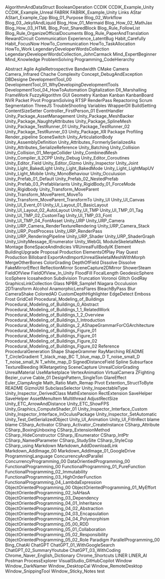AlgorithmAndDataStruct
BooleanOperation
CCDIK
CCDIK_Example_Unity
CCDIK_Example_Unreal
FABRIK
FABRIK_Example_Unity
Links
AStar
AStart_Example_Cpp
Blog_01_Purpose
Blog_02_Workflow
Blog_03_JekyllAndLiquid
Blog_How_01_Mermaid
Blog_How_02_MathJax
Blog_How_03_HTML
Blog_Post_SharedBlock
Blog_Rule_FollowList
Blog_Rule_OrganizeOfficialDocuments
Blog_Rule_PaperAndTranslation
RewardCircuit
Communication
Experience_LatentBug
Habit_Carefully
Habit_FocusNow
HowTo_Communication
HowTo_TaskAllocation
HowTo_Work
LegendaryDeveloperWordsCollection
LegendaryDeveloperWordsCollection_JohnCarmack
Mind_ExpertBeginner
Mind_Knowledge
ProblemSolving
Programming_CodeHierarchy

Abstract
Agile
AgileRetrospective
Bandwidth
CMake
Camera
Camera_Infrared
Chache
Complexity
Concept_DebugAndException
DBDesigne
DevelopmentTool_00
DevelopmentTool_01_WhyDevelopingDevelopmentTools
DevelopmentTool_04_HowToAutomation
Digitalization
Dll_Marshalling
FrameWork
FuzzyAlgorithm
GUI
Geometry
Kanban
Kanban
KanbanBoard
NVR
Packet
Pivot
ProgramSolving
RTSP
RenderPass
Repactoring
Scrum
Segmentation
ThreeJS
TroubleShooting
Variables
WrapperDll
BuildSetting
ContentSizeSetter
Controller_FirstPerson_01
EventHandler
Unity_Package_AssetManagement
Unity_Package_MeshBacker
Unity_Package_NaughtyAttributes
Unity_Package_SplineMesh
Unity_Package_TestRunner_01
Unity_Package_TestRunner_02
Unity_Package_TestRunner_03
Unity_Package_XR
Package
Profiling
Render_pipeline
SceneSwitch
Unity_ArticulationBody
Unity_AssemblyDefinition
Unity_Attributes_FormerlySerializedAs
Unity_Attributes_SerializeReference
Unity_Batching
Unity_Collision
Unity_Collision_01_MergeCollider
Unity_CombinedMesh
Unity_Compiler_IL2CPP
Unity_Debug
Unity_Editor_Coroutines
Unity_Editor_Field
Unity_Editor_Gizmo
Unity_Inspector
Unity_Joint
Unity_Light_BakedLight
Unity_Light_BakedMode
Unity_Light_LightMapUV
Unity_Light_Mobile
Unity_MonoBehaviour
Unity_Occulusion
Unity_Prefab_01_Default
Unity_Prefab_02_NestedPrefab
Unity_Prefab_03_PrefabVariants
Unity_RigidBody_01_ForceMode
Unity_Rigidbody
Unity_Transform_MoveParent
Unity_Transform_MoveParent_MoveTo
Unity_Transform_MoveParent_TransformTo
Unity_UI
Unity_UI_Canvas
Unity_UI_Event_01
Unity_UI_Layout_01_BasicLayout
Unity_UI_Layout_02_AutoLayout
Unity_UI_TMP
Unity_UI_TMP_01_Tag
Unity_UI_TMP_02_CustomTag
Unity_UI_TMP_03_Font
Unity_UI_TMP_04_FontAsset
Unity_URP
Unity_URP_Camera
Unity_URP_Camera_RenderTextureRendering
Unity_URP_Camera_Stack
Unity_URP_PostProcess
Unity_URP_RenderPass
Unity_URP_RenderingPipeline
Unity_URP_Shader
Unity_URP_ShaderGraph
Unity_UnityMessage_IEnumerator
Unity_WebGL
ModuleSkeletalMesh
Montage
BoneSpaceAndIndicies
VRUnrealFullBodyIK
Element
BuildingUpgrade
Proposal
Production
ElementsOfPlay
Play
Quest
Production
Billobard
ExportAndImportUnrealSkeletalMeshWithMorph
MergeOtherBones
ColorGrading
DepthOfField
Dissolve
Dissolve
FakeMirrorEffect
ReflectionMirror
SceneCapture2DMirror
ShowerSteam
FieldOfView
FieldOfView_In_Unity
FloodFill
FocalLength
GeodesicSphere
IcoSphere
Icosahedron
Subdivision
Truncation
Voronoi
Glitch
GodRay
GraphicsLinkCollection
Glass
NPBR_Sample1
Niagara
Occulusion
2DTransform
Alcohol
AnamorphicLensFlares
BleachByPass
Blur
CameraShake
ColoredAO
CustomDepthHighlighter
EdgeDetect
Emboss
Frost
GridCell
Procedural_Modeling_of_Buildings
Procedural_Modeling_of_Buildings_0_Abstract
Procedural_Modeling_of_Buildings_1_1_RelatedWork
Procedural_Modeling_of_Buildings_1_2_Overview
Procedural_Modeling_of_Buildings_1_Introduction
Procedural_Modeling_of_Buildings_2_AShapeGrammarForCGArchitecture
Procedural_Modeling_of_Buildings_Figure_01
Procedural_Modeling_of_Buildings_Figure_01
Procedural_Modeling_of_Buildings_Figure_02
Procedural_Modeling_of_Buildings_Figure_02
Reference
ProceduralGeneration
Shape
ShapeGrammer
RayMarching
README
T_CircleGradient
T_black_map_BC
T_blue_map_D
T_noise_small_D
T_noise_small_N
T_white_map_D
SignedDistanceField
Spline
Subsurface
TextureBleeding
IKRetargeting
SceneCapture
UnrealColorGrading
UnrealMaterial
UseMarketplace
VertexAnimation
VirtualCamera
ZFighting
Bezier_curve
Cable_01
DesignPattern_SingleTon
GlareEffect
Euler_ClampAngle
Math_Ratio
Math_Remap
Pivot
Extention_StructToByte
README
GizmoUtil
SubclassSelector
Unity_InspectableType
Unity_Inspector_DerivedClass
MathExtension
RectExtension
SaveHelper
SaveHelper
AssetMenuItem
Multithread
AdjustRectSize
Unity_ETC_ArrowAndDistance
Unity_ETC_ShowFPS
Unity_Graphics_ComputeShader_01
Unity_Inspector_Interface_Custom
Unity_Inspector_Interface_InOculusPackage
Unity_Inspector_SetAutomatic
Unity_Test_GetSerializedObject
Unity_UI_Animation
Unity_UI_FitInRect
blame
blame
CSharp_Activator
CSharp_Activator_CreateInstance
CSharp_Attribute
CSharp_BoxingUnboxing
CSharp_ExtensionMethod
CSharp_HideConstructor
CSharp_IEnumerator
CSharp_IntPtr
CSharp_NamedParameter
CSharp_StudySite
CSharp_StyleCop
CSharp_using
Markdown
Markdown_AddDownloadLink
Markdown_AddImage_00
Markdown_AddImage_01_GoogleDrive
ProgrammingLanguage
ConcurrencyAndParallel
ConcurrencyProgramming_00
DataOrientiedProgramming_00
FunctionalProgramming_00
FunctionalProgramming_01_PureFunction
FunctionalProgramming_02_Immutability
FunctionalProgramming_03_HighOrderFunction
FunctionalProgramming_04_LambdaExpression
ObjectOrientedProgramming_00
ObjectOrientedProgramming_01_MyEffort
ObjectOrientedProgramming_02_IsAHasA
ObjectOrientedProgramming_03_Dependency
ObjectOrientedProgramming_04_01_Inheritance
ObjectOrientedProgramming_04_02_Abstraction
ObjectOrientedProgramming_04_03_Encapsulation
ObjectOrientedProgramming_04_04_Polymorphism
ObjectOrientedProgramming_05_00_RDD
ObjectOrientedProgramming_05_01_Collaboration
ObjectOrientedProgramming_05_02_Responsibility
ObjectOrientedProgramming_05_02_Role
Paradigm
ParallelProgramming_00
Bing_ChatAI
ChatGPT
ChatGPT_01_WithGoogleSearch
ChatGPT_02_SummaryYoutube
ChatGPT_03_WithCoding
Chrome_Naver_English_Dictionary
Chrome_Shortcuts
LINER
LINER_AI
Postman
ProcessExplorer
VisualStudio_GitHubCopilot
Window
Window_DarkNamer
Window_DesktopCal
Window_RemoteDesktop
Window_SnippingTool
Window_Sticky_Notes
test